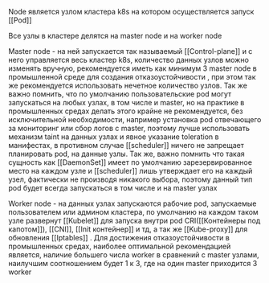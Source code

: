  Node является узлом кластера k8s на котором осуществляется запуск [[Pod]]

Все узлы в кластере делятся на master node и на worker node

Master node - на ней запускается так называемый [[Control-plane]] и с него управляется весь кластер k8s, количество данных узлов можно изменять вручную, рекомендуется иметь как минимум 3 master node в промышленной среде для создания отказоустойчивости , при этом так же рекомендуется использовать нечетное количество узлов. Так же важно помнить, что по умолчанию пользовательские pod могут запускаться на любых узлах, в том числе и master, но на практике в промышленных средах делать этого крайне не рекомендуется, без исключительной необходимости, например установка pod отвечающего за мониторинг или сбор логов с master, поэтому лучше использовать механизм taint на данных узлах и явное указание toleration в манифестах, в противном случае [[scheduler]] ничего не запрещает планировать pod, на данные узлы. Так же, важно помнить что такая сущность как [[DaemonSet]] имеет по умолчанию зарезервированное место на каждом узле и [[scheduler]] лишь утверждает его на каждый узел, фактически не производя никакого выбора, поэтому данный тип pod будет всегда запускаться в том числе и на master узлах

Worker node - на данных узлах запускаются рабочие pod, запускаемые пользователем или админом кластера, по умолчанию на каждом таком узле развернут [[Kubelet]] для запуска внутри pod CRI([[Контейнеры под капотом]]), [[CNI]], [[Init контейнер]] и тд, а так же [[Kube-proxy]] для обновления [[Iptables]] . Для достижения отказоустойчивости в промышленных средах, наиболее оптимальной рекомендацией является, наличие большего числа worker в сравнений с master узлами, наилучшим соотношением будет 1 к 3, где на один master приходится 3 worker


